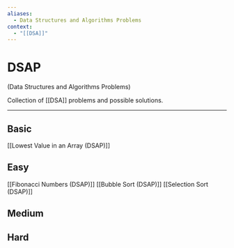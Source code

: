 ```yaml
---
aliases:
  - Data Structures and Algorithms Problems
context:
  - "[[DSA]]"
---
```


# DSAP

(Data Structures and Algorithms Problems)

Collection of [[DSA]] problems and possible solutions.

---

## Basic

[[Lowest Value in an Array (DSAP)]]

## Easy

[[Fibonacci Numbers (DSAP)]]
[[Bubble Sort (DSAP)]]
[[Selection Sort (DSAP)]]

## Medium

## Hard
